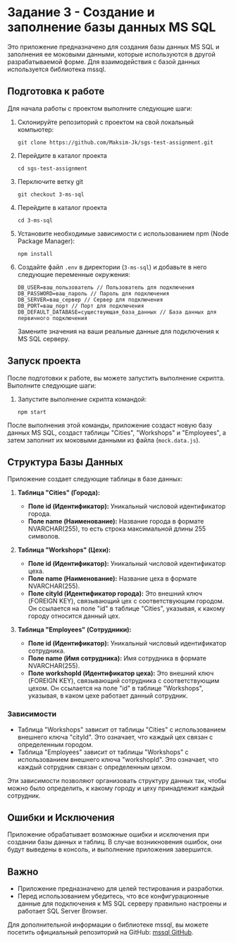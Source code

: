 # Задание 3 - Создание и заполнение базы данных MS SQL

Это приложение предназначено для создания базы данных MS SQL и заполнения ее моковыми данными, которые используются в другой разрабатываемой форме. Для взаимодействия с базой данных используется библиотека mssql.

## Подготовка к работе

Для начала работы с проектом выполните следующие шаги:

1. Склонируйте репозиторий с проектом на свой локальный компьютер:

   ```shell
   git clone https://github.com/Maksim-Jk/sgs-test-assignment.git
   ```

2. Перейдите в каталог проекта

   ```shell
   cd sgs-test-assignment
   ```

3. Перключите ветку git

   ```shell
   git checkout 3-ms-sql
   ```

4. Перейдите в каталог проекта

   ```shell
   cd 3-ms-sql
   ```

5. Установите необходимые зависимости с использованием npm (Node Package Manager):

   ```shell
   npm install
   ```

6. Создайте файл `.env` в директории (`3-ms-sql`) и добавьте в него следующие переменные окружения:

   ```env
   DB_USER=ваш_пользователь // Пользователь для подключения
   DB_PASSWORD=ваш_пароль // Пароль для подключения
   DB_SERVER=ваш_сервер // Сервер для подключения
   DB_PORT=ваш_порт // Порт для подключения
   DB_DEFAULT_DATABASE=существующая_база_данных // База данных для первичного подключения
   ```

   Замените значения на ваши реальные данные для подключения к MS SQL серверу.

## Запуск проекта

После подготовки к работе, вы можете запустить выполнение скрипта. Выполните следующие шаги:

1. Запустите выполнение скрипта командой:

   ```shell
   npm start
   ```

После выполнения этой команды, приложение создаст новую базу данных MS SQL, создаст таблицы "Cities", "Workshops" и "Employees", а затем заполнит их моковыми данными из файла (`mock.data.js`).

## Структура Базы Данных

Приложение создает следующие таблицы в базе данных:

1. **Таблица "Cities" (Города):**

   - **Поле id (Идентификатор):** Уникальный числовой идентификатор города.
   - **Поле name (Наименование):** Название города в формате NVARCHAR(255), то есть строка максимальной длины 255 символов.

2. **Таблица "Workshops" (Цехи):**

   - **Поле id (Идентификатор):** Уникальный числовой идентификатор цеха.
   - **Поле name (Наименование):** Название цеха в формате NVARCHAR(255).
   - **Поле cityId (Идентификатор города):** Это внешний ключ (FOREIGN KEY), связывающий цех с соответствующим городом. Он ссылается на поле "id" в таблице "Cities", указывая, к какому городу относится данный цех.

3. **Таблица "Employees" (Сотрудники):**
   - **Поле id (Идентификатор):** Уникальный числовый идентификатор сотрудника.
   - **Поле name (Имя сотрудника):** Имя сотрудника в формате NVARCHAR(255).
   - **Поле workshopId (Идентификатор цеха):** Это внешний ключ (FOREIGN KEY), связывающий сотрудника с соответствующим цехом. Он ссылается на поле "id" в таблице "Workshops", указывая, в каком цехе работает данный сотрудник.

### Зависимости

- Таблица "Workshops" зависит от таблицы "Cities" с использованием внешнего ключа "cityId". Это означает, что каждый цех связан с определенным городом.
- Таблица "Employees" зависит от таблицы "Workshops" с использованием внешнего ключа "workshopId". Это означает, что каждый сотрудник связан с определенным цехом.

Эти зависимости позволяют организовать структуру данных так, чтобы можно было определить, к какому городу и цеху принадлежит каждый сотрудник.

## Ошибки и Исключения

Приложение обрабатывает возможные ошибки и исключения при создании базы данных и таблиц. В случае возникновения ошибок, они будут выведены в консоль, и выполнение приложения завершится.

## Важно

- Приложение предназначено для целей тестирования и разработки.
- Перед использованием убедитесь, что все конфигурационные данные для подключения к MS SQL серверу правильно настроены и работает SQL Server Browser.

Для дополнительной информации о библиотеке mssql, вы можете посетить официальный репозиторий на GitHub: [mssql GitHub](https://github.com/tediousjs/node-mssql).
